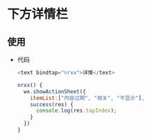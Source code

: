 # 下方详情栏

## 使用

*   代码

    ```javascript
    <text bindtap="nrxx">详情</text>
    ```

    ```javascript
    nrxx() {
      wx.showActionSheet({
        itemList:["内容过期", "相关", "不显示"],
        success(res) {
          console.log(res.tapIndex);
        }
      })
    }
    ```
